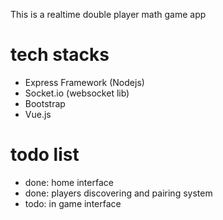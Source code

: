 This is a realtime double player math game app

# tech stacks
- Express Framework (Nodejs)
- Socket.io (websocket lib)
- Bootstrap
- Vue.js

# todo list
- done: home interface
- done: players discovering and pairing system
- todo: in game interface 
